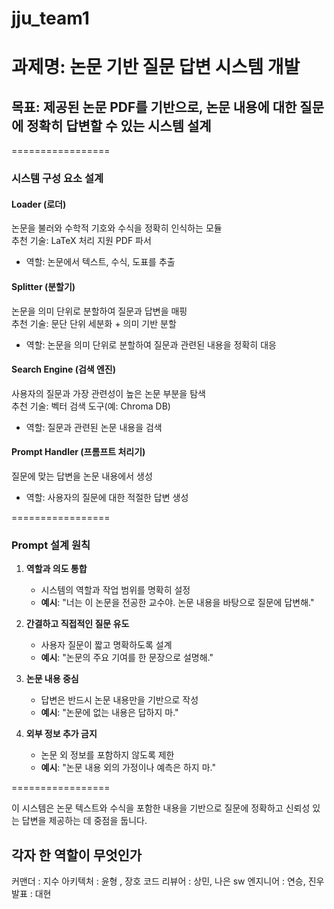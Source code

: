 # jju_team1

# 과제명: 논문 기반 질문 답변 시스템 개발

## 목표: 제공된 논문 PDF를 기반으로, 논문 내용에 대한 질문에 정확히 답변할 수 있는 시스템 설계

=================

### 시스템 구성 요소 설계

#### Loader (로더)
논문을 불러와 수학적 기호와 수식을 정확히 인식하는 모듈  
추천 기술: LaTeX 처리 지원 PDF 파서  
- 역할: 논문에서 텍스트, 수식, 도표를 추출  

#### Splitter (분할기)
논문을 의미 단위로 분할하여 질문과 답변을 매핑  
추천 기술: 문단 단위 세분화 + 의미 기반 분할  
- 역할: 논문을 의미 단위로 분할하여 질문과 관련된 내용을 정확히 대응  

#### Search Engine (검색 엔진)
사용자의 질문과 가장 관련성이 높은 논문 부분을 탐색  
추천 기술: 벡터 검색 도구(예: Chroma DB)  
- 역할: 질문과 관련된 논문 내용을 검색  

#### Prompt Handler (프롬프트 처리기)
질문에 맞는 답변을 논문 내용에서 생성  
- 역할: 사용자의 질문에 대한 적절한 답변 생성  

=================

### Prompt 설계 원칙

1. **역할과 의도 통합**  
   - 시스템의 역할과 작업 범위를 명확히 설정  
   - **예시**: "너는 이 논문을 전공한 교수야. 논문 내용을 바탕으로 질문에 답변해."

2. **간결하고 직접적인 질문 유도**  
   - 사용자 질문이 짧고 명확하도록 설계  
   - **예시**: "논문의 주요 기여를 한 문장으로 설명해."

3. **논문 내용 중심**  
   - 답변은 반드시 논문 내용만을 기반으로 작성  
   - **예시**: "논문에 없는 내용은 답하지 마."

4. **외부 정보 추가 금지**  
   - 논문 외 정보를 포함하지 않도록 제한  
   - **예시**: "논문 내용 외의 가정이나 예측은 하지 마."

=================

이 시스템은 논문 텍스트와 수식을 포함한 내용을 기반으로 질문에 정확하고 신뢰성 있는 답변을 제공하는 데 중점을 둡니다.


## 각자 한 역할이 무엇인가

커맨더 : 지수
아키텍처 : 윤형 , 장호
코드 리뷰어 : 상민, 나은
sw 엔지니어 : 연승, 진우
발표 : 대현
